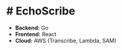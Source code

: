 # # EchoScribe  
 
- **Backend:** Go  
- **Frontend:** React  
- **Cloud:** AWS (Transcribe, Lambda, SAM) 